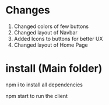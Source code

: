 # Changes
 1. Changed colors of few buttons
 2. Changed layout of Navbar
 3. Added Icons to buttons for better UX
 4. Changed layout of Home Page
 

# install (Main folder)
npm i to install all dependencies 

npm start to run the client 

    
